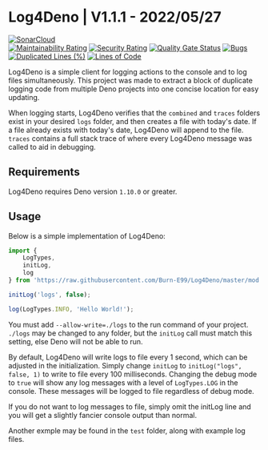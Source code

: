 # Log4Deno | V1.1.1 - 2022/05/27
[![SonarCloud](https://sonarcloud.io/images/project_badges/sonarcloud-orange.svg)](https://sonarcloud.io/summary/new_code?id=Log4Deno)  
[![Maintainability Rating](https://sonarcloud.io/api/project_badges/measure?project=Log4Deno&metric=sqale_rating)](https://sonarcloud.io/summary/new_code?id=Log4Deno) [![Security Rating](https://sonarcloud.io/api/project_badges/measure?project=Log4Deno&metric=security_rating)](https://sonarcloud.io/summary/new_code?id=Log4Deno) [![Quality Gate Status](https://sonarcloud.io/api/project_badges/measure?project=Log4Deno&metric=alert_status)](https://sonarcloud.io/summary/new_code?id=Log4Deno) [![Bugs](https://sonarcloud.io/api/project_badges/measure?project=Log4Deno&metric=bugs)](https://sonarcloud.io/summary/new_code?id=Log4Deno) [![Duplicated Lines (%)](https://sonarcloud.io/api/project_badges/measure?project=Log4Deno&metric=duplicated_lines_density)](https://sonarcloud.io/summary/new_code?id=Log4Deno) [![Lines of Code](https://sonarcloud.io/api/project_badges/measure?project=Log4Deno&metric=ncloc)](https://sonarcloud.io/summary/new_code?id=Log4Deno)

Log4Deno is a simple client for logging actions to the console and to log files simultaneously.  This project was made to extract a block of duplicate logging code from multiple Deno projects into one concise location for easy updating.

When logging starts, Log4Deno verifies that the `combined` and `traces` folders exist in your desired `logs` folder, and then creates a file with today's date.  If a file already exists with today's date, Log4Deno will append to the file.  `traces` contains a full stack trace of where every Log4Deno message was called to aid in debugging.

## Requirements
Log4Deno requires Deno version `1.10.0` or greater.

## Usage
Below is a simple implementation of Log4Deno:

```ts
import {
	LogTypes,
	initLog,
	log
} from 'https://raw.githubusercontent.com/Burn-E99/Log4Deno/master/mod.ts';

initLog('logs', false);

log(LogTypes.INFO, 'Hello World!');
```

You must add `--allow-write=./logs` to the run command of your project.  `./logs` may be changed to any folder, but the `initLog` call must match this setting, else Deno will not be able to run.

By default, Log4Deno will write logs to file every 1 second, which can be adjusted in the initialization.  Simply change `initLog` to `initLog("logs", false, 1)` to write to file every 100 milliseconds.  Changing the debug mode to `true` will show any log messages with a level of `LogTypes.LOG` in the console.  These messages will be logged to file regardless of debug mode.

If you do not want to log messages to file, simply omit the initLog line and you will get a slightly fancier console output than normal.

Another exmple may be found in the `test` folder, along with example log files.
